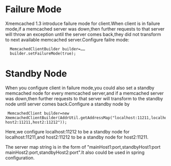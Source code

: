 # Failure Mode #
Xmemcached 1.3 introduce failure mode for client.When client is in failure mode,if a memcached server was down,then further requests to that server will throw an exception until the server comes back,they did not transform to next available memcached server.Configure failre mode:

```
  MemcachedClientBuilder builder=……
  builder.setFailureMode(true);
```




# Standby Node #

When you configure client in failure mode,you could also set a standby memcached node for every memcached server,and if a memcached server was down,then further requests to that server will transform to the standby node until server comes back.Configure a standby node by
```
 MemcachedClient builder=new XmemcachedClientBuilder(AddrUtil.getAddressMap("localhost:11211,localhost:11212 host2:11211,host2:11212"));
```

Here,we configure localhost:11212 to be a standby node for localhost:11211,and host2:11212 to be a standby node for host2:11211.

The server map string is in the form of "mainHost1:port,standbyHost1:port mainHost2:port,standbyHost2:port".It also could be used in spring configuration.